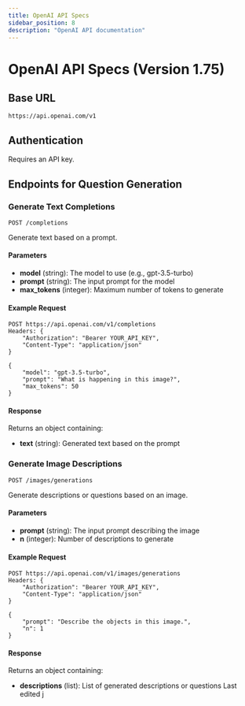 ```yaml
---
title: OpenAI API Specs
sidebar_position: 8
description: "OpenAI API documentation"
---
```


# OpenAI API Specs (Version 1.75)

## Base URL

`https://api.openai.com/v1`

## Authentication

Requires an API key.

## Endpoints for Question Generation

### Generate Text Completions

`POST /completions`

Generate text based on a prompt.

#### Parameters

- **model** (string): The model to use (e.g., gpt-3.5-turbo)
- **prompt** (string): The input prompt for the model
- **max_tokens** (integer): Maximum number of tokens to generate

#### Example Request

```http
POST https://api.openai.com/v1/completions
Headers: {
    "Authorization": "Bearer YOUR_API_KEY",
    "Content-Type": "application/json"
}

{
    "model": "gpt-3.5-turbo",
    "prompt": "What is happening in this image?",
    "max_tokens": 50
}
```

#### Response

Returns an object containing:

- **text** (string): Generated text based on the prompt

### Generate Image Descriptions

`POST /images/generations`

Generate descriptions or questions based on an image.

#### Parameters

- **prompt** (string): The input prompt describing the image
- **n** (integer): Number of descriptions to generate

#### Example Request

```http
POST https://api.openai.com/v1/images/generations
Headers: {
    "Authorization": "Bearer YOUR_API_KEY",
    "Content-Type": "application/json"
}

{
    "prompt": "Describe the objects in this image.",
    "n": 1
}
```

#### Response

Returns an object containing:

- **descriptions** (list): List of generated descriptions or questions
Last edited j